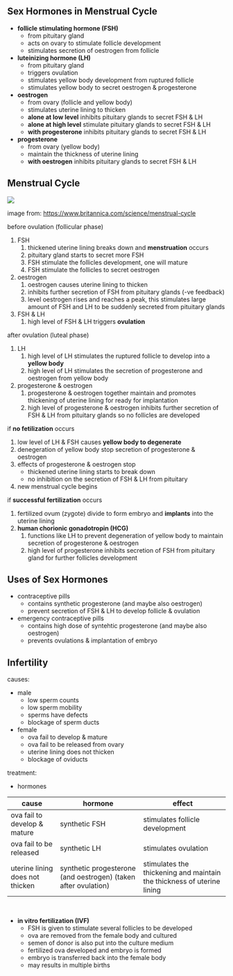 ## Sex Hormones in Menstrual Cycle
- **follicle stimulating hormone (FSH)**
	- from pituitary gland
	- acts on ovary to stimulate follicle development
	- stimulates secretion of oestrogen from follicle
- **luteinizing hormone (LH)**
	- from pituitary gland
	- triggers ovulation
	- stimulates yellow body development from ruptured follicle
	- stimulates yellow body to secret oestrogen & progesterone
- **oestrogen**
	- from ovary (follicle and yellow body)
	- stimulates uterine lining to thicken
	- **alone at low level** inhibits pituitary glands to secret FSH & LH
	- **alone at high level** stimulate pituitary glands to secret FSH & LH
	- **with progesterone** inhibits pituitary glands to secret FSH & LH
- **progesterone**
	- from ovary (yellow body)
	- maintain the thickness of uterine lining
	- **with oestrogen** inhibits pituitary glands to secret FSH & LH  

## Menstrual Cycle 
<img src="https://cdn.britannica.com/07/55707-050-5927EDFB/changes-woman-cycle.jpg">  

image from: https://www.britannica.com/science/menstrual-cycle

before ovulation (follicular phase)  
1. FSH
	1. thickened uterine lining breaks down and **menstruation** occurs  
	2. pituitary gland starts to secret more FSH  
	3. FSH stimulate the follicles development, one will mature
	4. FSH stimulate the follicles to secret oestrogen  
2. oestrogen
	1. oestrogen causes uterine lining to thicken
	2. inhibits further secretion of FSH from pituitary glands (-ve feedback)
	3. level oestrogen rises and reaches a peak, this stimulates large amount of FSH and LH to be suddenly secreted from pituitary glands
3. FSH & LH
	1. high level of FSH & LH triggers **ovulation**  

after ovulation (luteal phase)  
1. LH
	1. high level of LH stimulates the ruptured follicle to develop into a **yellow body**
	2. high level of LH stimulates the secretion of progesterone and oestrogen from yellow body
2. progesterone & oestrogen
	1. progesterone & oestrogen together maintain and promotes thickening of uterine lining for ready for implantation
	2. high level of progesterone & oestrogen inhibits further secretion of FSH & LH from pituitary glands so no follicles are developed

if **no fetilization** occurs
1. low level of LH & FSH causes **yellow body to degenerate**
2. denegeration of yellow body stop secretion of progesterone & oestrogen
3. effects of progesterone & oestrogen stop
	- thickened uterine lining starts to break down
	- no inhibition on the secretion of FSH & LH from pituitary
4. new menstrual cycle begins

if **successful fertilization** occurs
1. fertilized ovum (zygote) divide to form embryo and **implants** into the uterine lining
2. **human chorionic gonadotropin (HCG)**
	1. functions like LH to prevent degeneration of yellow body to maintain secretion of progesterone & oestrogen
	2. high level of progesterone inhibits secretion of FSH from pituitary gland for further follicles development
	
## Uses of Sex Hormones
- contraceptive pills
	- contains synthetic progesterone (and maybe also oestrogen)
	- prevent secretion of FSH & LH to develop follicle & ovulation
- emergency contraceptive pills
	- contains high dose of syntehtic progesterone (and maybe also oestrogen)
	- prevents ovulations & implantation of embryo  

## Infertility
causes:  
- male
	- low sperm counts
	- low sperm mobility
	- sperms have defects
	- blockage of sperm ducts
- female
	- ova fail to develop & mature
	- ova fail to be released from ovary
	- uterine lining does not thicken
	- blockage of oviducts

treatment:
- hormones  

cause | hormone | effect
--- | --- | ---
ova fail to develop & mature | synthetic FSH | stimulates follicle development
ova fail to be released | synthetic LH | stimulates ovulation
uterine lining does not thicken | synthetic progesterone (and oestrogen) (taken after ovulation) | stimulates the thickening and maintain the thickness of uterine lining
<br>

- **in vitro fertilization (IVF)**
	- FSH is given to stimulate several follicles to be developed
	- ova are removed from the female body and cultured
	- semen of donor is also put into the culture medium
	- fertilized ova developed and embryo is formed
	- embryo is transferred back into the female body
	- may results in multiple births